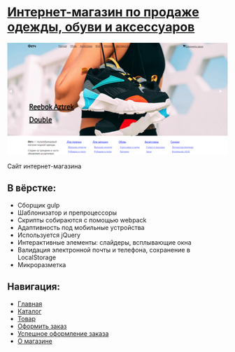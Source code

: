 # [Интернет-магазин по продаже одежды, обуви и аксессуаров](https://agants.github.io/fetch/)

![](image.jpg)

Сайт интернет-магазина

## В вёрстке:
* Сборщик gulp
* Шаблонизатор и препроцессоры
* Скрипты собираются с помощью webpack
* Адаптивность под мобильные устройства
* Используется jQuery
* Интерактивные элементы: слайдеры, всплывающие окна
* Валидация электронной почты и телефона, сохранение в LocalStorage
* Микроразметка

## Навигация: 
* [Главная](https://agants.github.io/fetch/index.html)
* [Каталог](https://agants.github.io/fetch/catalog.html)
* [Товар](https://agants.github.io/fetch/item.html)
* [Оформить заказ](https://agants.github.io/fetch/checkout.html)
* [Успешное оформление заказа](https://agants.github.io/fetch/checkout-complete.html)
* [О магазине](https://agants.github.io/fetch/about.html)
